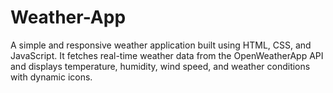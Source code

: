 # Weather-App
A simple and responsive weather application built using HTML, CSS, and JavaScript. It fetches real-time weather data from the OpenWeatherApp API and displays temperature, humidity, wind speed, and weather conditions with dynamic icons.
